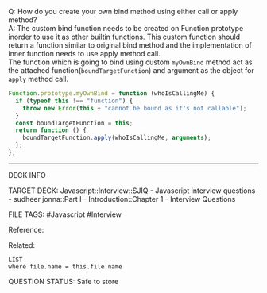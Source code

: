 Q: How do you create your own bind method using either call or apply method?  
A: The custom bind function needs to be created on Function prototype inorder to use it as other builtin functions. This custom function should return a function similar to original bind method and the implementation of inner function needs to use apply method call.  
The function which is going to bind using custom `myOwnBind` method act as the attached function(`boundTargetFunction`) and argument as the object for `apply` method call.
```js
Function.prototype.myOwnBind = function (whoIsCallingMe) {
  if (typeof this !== "function") {
    throw new Error(this + "cannot be bound as it's not callable");
  }
  const boundTargetFunction = this;
  return function () {
    boundTargetFunction.apply(whoIsCallingMe, arguments);
  };
};
```
<!--ID: 1693596681837-->

---

DECK INFO

TARGET DECK: Javascript::Interview::SJIQ - Javascript interview questions - sudheer jonna::Part I - Introduction::Chapter 1 - Interview Questions

FILE TAGS: #Javascript #Interview

Reference:

Related:

```dataview
LIST
where file.name = this.file.name
```

QUESTION STATUS: Safe to store
